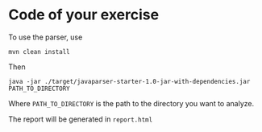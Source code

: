 # Code of your exercise

To use the parser, use

`mvn clean install`

Then

`java -jar ./target/javaparser-starter-1.0-jar-with-dependencies.jar PATH_TO_DIRECTORY`

Where `PATH_TO_DIRECTORY` is the path to the directory you want to analyze.

The report will be generated in `report.html`

